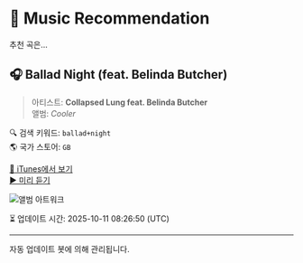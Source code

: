 
# 🎵 Music Recommendation

추천 곡은...

## 🎧 Ballad Night (feat. Belinda Butcher)  
> 아티스트: **Collapsed Lung feat. Belinda Butcher**  
> 앨범: _Cooler_  

🔍 검색 키워드: `ballad+night`  
🌎 국가 스토어: `GB`

[🔗 iTunes에서 보기](https://music.apple.com/gb/album/ballad-night-feat-belinda-butcher/265101063?i=265101195&uo=4)  
[▶️ 미리 듣기](https://audio-ssl.itunes.apple.com/itunes-assets/AudioPreview115/v4/68/77/10/68771049-0be3-1a21-0a18-616700c47596/mzaf_14211765659127666698.plus.aac.p.m4a)

![앨범 아트워크](https://is1-ssl.mzstatic.com/image/thumb/Music124/v4/b4/ee/7c/b4ee7cc6-9270-a6de-f0e8-8495b189ce99/mzi.hdcykkrd.tif/100x100bb.jpg)

⏳ 업데이트 시간: 2025-10-11 08:26:50 (UTC)

---
자동 업데이트 봇에 의해 관리됩니다.
